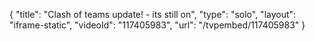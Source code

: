 {
    "title": "Clash of teams update! - its still on",
    "type": "solo",
    "layout": "iframe-static",
    "videoId": "117405983",
    "url": "\/tvpembed\/117405983"
}